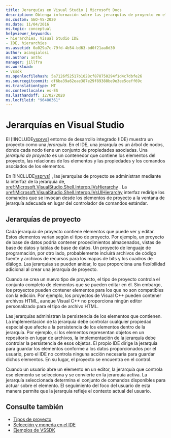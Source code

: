 ```yaml
---
title: Jerarquías en Visual Studio | Microsoft Docs
description: Obtenga información sobre las jerarquías de proyecto en el entorno de desarrollo integrado (IDE) de Visual Studio que contienen elementos de proyecto y sus propiedades asociadas.
ms.custom: SEO-VS-2020
ms.date: 11/04/2016
ms.topic: conceptual
helpviewer_keywords:
- hierarchies, Visual Studio IDE
- IDE, hierarchies
ms.assetid: 0a029a7c-79fd-4b54-bd63-bd0f21aa8d30
author: acangialosi
ms.author: anthc
manager: jillfra
ms.workload:
- vssdk
ms.openlocfilehash: 5a7126f52517b1028cf878750294f1d4c7dbfe26
ms.sourcegitcommit: df6ba39a62eae387e29f89388be9e3ee5ceff69c
ms.translationtype: MT
ms.contentlocale: es-ES
ms.lasthandoff: 12/02/2020
ms.locfileid: "96480361"
---
```

# <a name="hierarchies-in-visual-studio"></a>Jerarquías en Visual Studio
El [!INCLUDE[vsprvs](../../code-quality/includes/vsprvs_md.md)] entorno de desarrollo integrado (IDE) muestra un proyecto como una *jerarquía*. En el IDE, una jerarquía es un árbol de nodos, donde cada nodo tiene un conjunto de propiedades asociadas. Una *jerarquía de proyecto* es un contenedor que contiene los elementos del proyecto, las relaciones de los elementos y las propiedades y los comandos asociados de los elementos.

 En [!INCLUDE[vsprvs](../../code-quality/includes/vsprvs_md.md)] , las jerarquías de proyecto se administran mediante la interfaz de la jerarquía de, <xref:Microsoft.VisualStudio.Shell.Interop.IVsHierarchy> . La <xref:Microsoft.VisualStudio.Shell.Interop.IVsUIHierarchy> interfaz redirige los comandos que se invocan desde los elementos de proyecto a la ventana de jerarquía adecuada en lugar del controlador de comandos estándar.

## <a name="project-hierarchies"></a>Jerarquías de proyecto
 Cada jerarquía de proyecto contiene elementos que puede ver y editar. Estos elementos varían según el tipo de proyecto. Por ejemplo, un proyecto de base de datos podría contener procedimientos almacenados, vistas de base de datos y tablas de base de datos. Un proyecto de lenguaje de programación, por otro lado, probablemente incluirá archivos de código fuente y archivos de recursos para los mapas de bits y los cuadros de diálogo. Las jerarquías se pueden anidar, lo que proporciona una flexibilidad adicional al crear una jerarquía de proyecto.

 Cuando se crea un nuevo tipo de proyecto, el tipo de proyecto controla el conjunto completo de elementos que se pueden editar en él. Sin embargo, los proyectos pueden contener elementos para los que no son compatibles con la edición. Por ejemplo, los proyectos de Visual C++ pueden contener archivos HTML, aunque Visual C++ no proporciona ningún editor personalizado para el tipo de archivo HTML.

 Las jerarquías administran la persistencia de los elementos que contienen. La implementación de la jerarquía debe controlar cualquier propiedad especial que afecte a la persistencia de los elementos dentro de la jerarquía. Por ejemplo, si los elementos representan objetos en un repositorio en lugar de archivos, la implementación de la jerarquía debe controlar la persistencia de esos objetos. El propio IDE dirige la jerarquía para guardar los elementos conforme a los datos proporcionados por el usuario, pero el IDE no controla ninguna acción necesaria para guardar dichos elementos. En su lugar, el proyecto se encuentra en el control.

 Cuando un usuario abre un elemento en un editor, la jerarquía que controla ese elemento se selecciona y se convierte en la jerarquía activa. La jerarquía seleccionada determina el conjunto de comandos disponibles para actuar sobre el elemento. El seguimiento del foco del usuario de esta manera permite que la jerarquía refleje el contexto actual del usuario.

## <a name="see-also"></a>Consulte también
- [Tipos de proyecto](../../extensibility/internals/project-types.md)
- [Selección y moneda en el IDE](../../extensibility/internals/selection-and-currency-in-the-ide.md)
- [Ejemplos de VSSDK](https://github.com/Microsoft/VSSDK-Extensibility-Samples)
